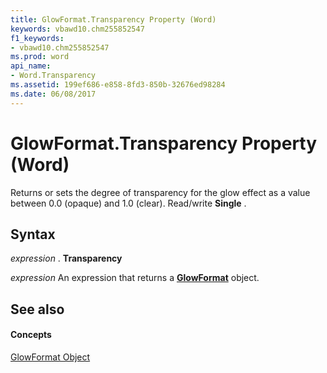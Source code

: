 ```yaml
---
title: GlowFormat.Transparency Property (Word)
keywords: vbawd10.chm255852547
f1_keywords:
- vbawd10.chm255852547
ms.prod: word
api_name:
- Word.Transparency
ms.assetid: 199ef686-e858-8fd3-850b-32676ed98284
ms.date: 06/08/2017
---
```



# GlowFormat.Transparency Property (Word)

Returns or sets the degree of transparency for the glow effect as a value between 0.0 (opaque) and 1.0 (clear). Read/write  **Single** .


## Syntax

 _expression_ . **Transparency**

 _expression_ An expression that returns a **[GlowFormat](glowformat-object-word.md)** object.


## See also


#### Concepts


[GlowFormat Object](glowformat-object-word.md)

